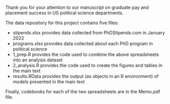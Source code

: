 Thank you for your attention to our manuscript on graduate pay and placement success in US political science departments.

The data repository for this project contains five files:

- stipends.xlsx provides data collected from PhDStipends.com in January 2022
- programs.xlsx provides data collected about each PhD program in political science
- 1_prep.R provides the code used to combine the above spreadsheets into an analysis dataset
- 2_analysis.R provides the code used to create the figures and tables in the main text
- results.RData provides the output (as objects in an R environment) of models presented in the
main text

Finally, codebooks for each of the two spreadsheets are in the Memo.pdf file.
